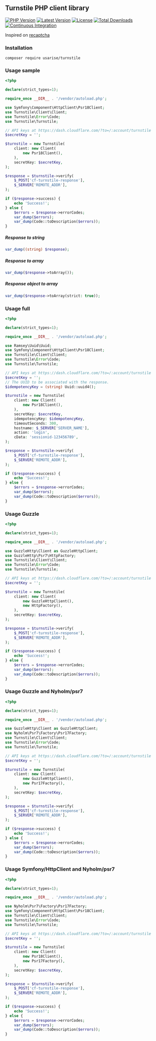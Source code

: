 ## Turnstile PHP client library

[![PHP Version](https://img.shields.io/packagist/dependency-v/usarise/turnstile/php.svg?colorB=%238892BF&style=flat-square)](https://php.net)
[![Latest Version](https://img.shields.io/github/v/release/usarise/turnstile-php.svg?style=flat-square)](https://github.com/usarise/turnstile-php/releases)
[![License](https://img.shields.io/github/license/usarise/turnstile-php?style=flat-square&colorB=darkcyan)](LICENSE)
[![Total Downloads](https://img.shields.io/packagist/dt/usarise/turnstile.svg?style=flat-square)](https://packagist.org/packages/usarise/turnstile)
[![Continuous Integration](https://github.com/usarise/turnstile-php/actions/workflows/ci.yml/badge.svg)](https://github.com/usarise/turnstile-php/actions/workflows/ci.yml)

Inspired on [recaptcha](https://github.com/google/recaptcha)

### Installation

```
composer require usarise/turnstile
```

### Usage sample
```php
<?php

declare(strict_types=1);

require_once __DIR__ . '/vendor/autoload.php';

use Symfony\Component\HttpClient\Psr18Client;
use Turnstile\Client\Client;
use Turnstile\Error\Code;
use Turnstile\Turnstile;

// API keys at https://dash.cloudflare.com/?to=/:account/turnstile
$secretKey = '';

$turnstile = new Turnstile(
    client: new Client(
        new Psr18Client(),
    ),
    secretKey: $secretKey,
);

$response = $turnstile->verify(
    $_POST['cf-turnstile-response'],
    $_SERVER['REMOTE_ADDR'],
);

if ($response->success) {
    echo 'Success!';
} else {
    $errors = $response->errorCodes;
    var_dump($errors);
    var_dump(Code::toDescription($errors));
}
```
##### Response to string
```php
var_dump((string) $response);
```
##### Response to array
```php
var_dump($response->toArray());
```
##### Response object to array
```php
var_dump($response->toArray(strict: true));
```

### Usage full
```php
<?php

declare(strict_types=1);

require_once __DIR__ . '/vendor/autoload.php';

use Ramsey\Uuid\Uuid;
use Symfony\Component\HttpClient\Psr18Client;
use Turnstile\Client\Client;
use Turnstile\Error\Code;
use Turnstile\Turnstile;

// API keys at https://dash.cloudflare.com/?to=/:account/turnstile
$secretKey = '';
// The UUID to be associated with the response.
$idempotencyKey = (string) Uuid::uuid4();

$turnstile = new Turnstile(
    client: new Client(
        new Psr18Client(),
    ),
    secretKey: $secretKey,
    idempotencyKey: $idempotencyKey,
    timeoutSeconds: 300,
    hostname: $_SERVER['SERVER_NAME'],
    action: 'login',
    cData: 'sessionid-123456789',
);

$response = $turnstile->verify(
    $_POST['cf-turnstile-response'],
    $_SERVER['REMOTE_ADDR'],
);

if ($response->success) {
    echo 'Success!';
} else {
    $errors = $response->errorCodes;
    var_dump($errors);
    var_dump(Code::toDescription($errors));
}
```

### Usage Guzzle
```php
<?php

declare(strict_types=1);

require_once __DIR__ . '/vendor/autoload.php';

use GuzzleHttp\Client as GuzzleHttpClient;
use GuzzleHttp\Psr7\HttpFactory;
use Turnstile\Client\Client;
use Turnstile\Error\Code;
use Turnstile\Turnstile;

// API keys at https://dash.cloudflare.com/?to=/:account/turnstile
$secretKey = '';

$turnstile = new Turnstile(
    client: new Client(
        new GuzzleHttpClient(),
        new HttpFactory(),
    ),
    secretKey: $secretKey,
);

$response = $turnstile->verify(
    $_POST['cf-turnstile-response'],
    $_SERVER['REMOTE_ADDR'],
);

if ($response->success) {
    echo 'Success!';
} else {
    $errors = $response->errorCodes;
    var_dump($errors);
    var_dump(Code::toDescription($errors));
}
```

### Usage Guzzle and Nyholm/psr7
```php
<?php

declare(strict_types=1);

require_once __DIR__ . '/vendor/autoload.php';

use GuzzleHttp\Client as GuzzleHttpClient;
use Nyholm\Psr7\Factory\Psr17Factory;
use Turnstile\Client\Client;
use Turnstile\Error\Code;
use Turnstile\Turnstile;

// API keys at https://dash.cloudflare.com/?to=/:account/turnstile
$secretKey = '';

$turnstile = new Turnstile(
    client: new Client(
        new GuzzleHttpClient(),
        new Psr17Factory(),
    ),
    secretKey: $secretKey,
);

$response = $turnstile->verify(
    $_POST['cf-turnstile-response'],
    $_SERVER['REMOTE_ADDR'],
);

if ($response->success) {
    echo 'Success!';
} else {
    $errors = $response->errorCodes;
    var_dump($errors);
    var_dump(Code::toDescription($errors));
}
```

### Usage Symfony/HttpClient and Nyholm/psr7
```php
<?php

declare(strict_types=1);

require_once __DIR__ . '/vendor/autoload.php';

use Nyholm\Psr7\Factory\Psr17Factory;
use Symfony\Component\HttpClient\Psr18Client;
use Turnstile\Client\Client;
use Turnstile\Error\Code;
use Turnstile\Turnstile;

// API keys at https://dash.cloudflare.com/?to=/:account/turnstile
$secretKey = '';

$turnstile = new Turnstile(
    client: new Client(
        new Psr18Client(),
        new Psr17Factory(),
    ),
    secretKey: $secretKey,
);

$response = $turnstile->verify(
    $_POST['cf-turnstile-response'],
    $_SERVER['REMOTE_ADDR'],
);

if ($response->success) {
    echo 'Success!';
} else {
    $errors = $response->errorCodes;
    var_dump($errors);
    var_dump(Code::toDescription($errors));
}
```